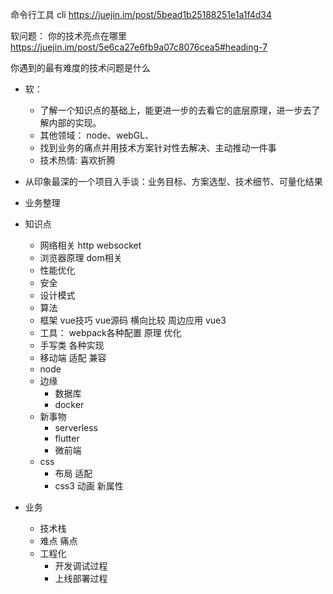
命令行工具
cli
https://juejin.im/post/5bead1b25188251e1a1f4d34



软问题：
你的技术亮点在哪里
https://juejin.im/post/5e6ca27e6fb9a07c8076cea5#heading-7

你遇到的最有难度的技术问题是什么


- 软：
    - 了解一个知识点的基础上，能更进一步的去看它的底层原理，进一步去了解内部的实现。    
    - 其他领域： node、webGL、  
    - 找到业务的痛点并用技术方案针对性去解决、主动推动一件事
    - 技术热情: 喜欢折腾
- 从印象最深的一个项目入手谈：业务目标、方案选型、技术细节、可量化结果
- 业务整理


- 知识点
    - 网络相关 http  websocket
    - 浏览器原理 dom相关
    - 性能优化
    - 安全
    - 设计模式
    - 算法
    - 框架  vue技巧 vue源码 横向比较 周边应用 vue3
    - 工具： webpack各种配置 原理 优化
    - 手写类 各种实现
    - 移动端 适配 兼容
    - node
    - 边缘
        - 数据库
        - docker
    - 新事物
        - serverless
        - flutter
        - 微前端
    - css 
        - 布局 适配
        - css3 动画 新属性
- 业务
    - 技术栈
    - 难点 痛点 
    - 工程化
        - 开发调试过程
        - 上线部署过程





























